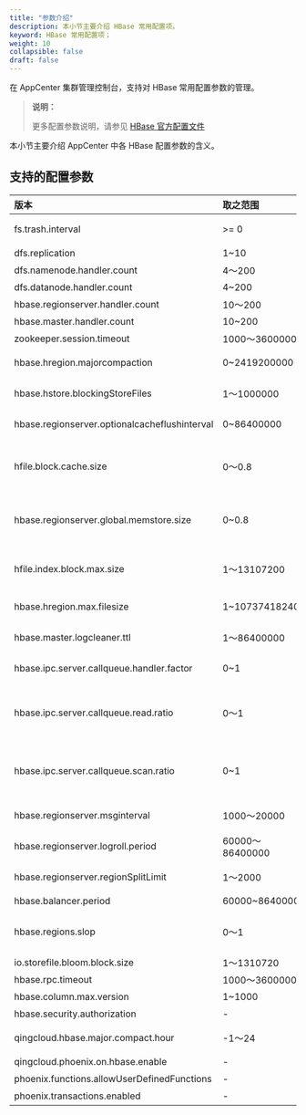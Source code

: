 ```yaml
---
title: "参数介绍"
description: 本小节主要介绍 HBase 常用配置项。 
keyword: HBase 常用配置项；
weight: 10
collapsible: false
draft: false
---
```




在 AppCenter 集群管理控制台，支持对 HBase 常用配置参数的管理。

> **说明：**
> 
> 更多配置参数说明，请参见 [HBase 官方配置文件](http://hbase.apache.org/book.html#config.files)

本小节主要介绍 AppCenter 中各 HBase 配置参数的含义。 

## 支持的配置参数

|<span style="display:inline-block;width:80px">版本</span> |<span style="display:inline-block;width:120px">取之范围</span>|<span style="display:inline-block;width:420px">版本说明</span>|
|:----|:----|:----|
|   fs.trash.interval    |       >= 0  |  表示被永久删除前在回收站中保留的分钟数，配置为0表示不开启回收站功能。  |
|   dfs.replication      |  1~10        |   表示默认副本数。  |
|   dfs.namenode.handler.count    |      4～200  |  表示 NameNode 处理 RPC 请求的线程数。  |
|   dfs.datanode.handler.count      |  4~200        |   表示 DataNode 处理 RPC 请求的线程数。  |
|   hbase.regionserver.handler.count    |       10～200  |  表示 RegionSever 处理 RPC 请求的线程数。  |
|   hbase.master.handler.count     |  10~200        |   表示 Master 处理 RPC 请求的线程数。  |
|   zookeeper.session.timeout    |   1000～3600000 |  表示 HBase 连接 Zookeeper 的 session timeout 时间。  |
|   hbase.hregion.majorcompaction      |  0~2419200000       |   表示两次自动 Major Compaction 的时间间隔，设为0则禁用自动 Compaction。  |
|   hbase.hstore.blockingStoreFiles    |   1～1000000  |  表示当一个 Store 中的 StoreFiles 达到该值时，会 block 写入，进行 Compaction。  |
|   hbase.regionserver.optionalcacheflushinterval      |  0~86400000        |   表示一个 edit 版本在内存中 cache 的最长时间，超过该时间则自动 flush 到磁盘，设为0则禁用自动 flush。  |
|   hfile.block.cache.size   |   0～0.8 |  表示读缓存 BlockCache 占用的堆内存比例，读多于写可适当增大该值。<li>`hbase.regionserver.global.memstore.size` +` hfile.block.cache.size` <= 0.8  |
|   hbase.regionserver.global.memstore.size      |  0~0.8       |   表示一台 RegionServer 上所有 MemStores 占用的堆内存比例， 写多于读可适当增大该值。<li>`hbase.regionserver.global.memstore.size` + `hfile.block.cache.size` <= 0.8  |
|   hfile.index.block.max.size    |   1～13107200  |  表示 HFile 索引块大小。索引块越小，需要的索引块越多，索引的层级越深；索引块过大，对索引块本身的扫描时间会显著的增加。  |
|   hbase.hregion.max.filesize      |  1~107374182400        |   表示一Region split 触发阈值。当一个 Region 里的所有 HFile 大小超过该值，region 自动 split。  |
|   hbase.master.logcleaner.ttl  |   1～86400000 |  表示预写 log（WAL）过期时间，超过这个时间 Master 会将该 WAL 删除。  |
|   hbase.ipc.server.callqueue.handler.factor      |  0~1       |   表示调用队列个数因子，设为0表示所有的handler共用一个队列，设为1表示每个handler拥有自己的队列。  |
|   hbase.ipc.server.callqueue.read.ratio    |   0～1  |  表示调用 read 请求队列个数因子。<li>设为0表示不去分读写请求的队列，小于0.5表示读请求队列少于写请求队列。<li>设为1表示只有1个写请求队，其他都是读请求。  |
|  hbase.ipc.server.callqueue.scan.ratio      |  0~1        |   表示调用 scan 请求队列个数因子。<li>设为0和1表示在读请求队列中不区分 long-read 和 small-read。<li>小于0.5表示 long-read 数小于 small-read 数。  |
|   hbase.regionserver.msginterval  |   1000～20000 |  表示 ResionServer 给 Master 发送消息的时间间隔，心跳间隔。  |
|   hbase.regionserver.logroll.period      |  60000～86400000       |   表示 HBase 预写log（WAL） roll 的时间间隔，便于后期删除过期 log。  |
|   hbase.regionserver.regionSplitLimit    |   1～2000  |  表示一个 RegionServer 上的 region 数达到这个 limit 后不再 split。  |
|  hbase.balancer.period      | 60000~86400000        |   表示 Master 每隔多久做一次 balance 操作。  |
|   hbase.regions.slop  |   0～1 |  表示 Rebalance 操作的前提条件，如果有 regionserver 上的 region 数超过 average + (average * slop) 则进行 Rebalance。  |
|   io.storefile.bloom.block.size      |  1～1310720       |   表示布隆过滤器块大小。  |
|   hbase.rpc.timeout    |   1000～3600000  |  表示 HBase client 应用 rpc 超时时间。  |
|  hbase.column.max.version      | 1~1000        |   表示新创建列簇的最大版本数。  |
|   hbase.security.authorization  |   - |  表示是否开启安全认证机制。  |
|   qingcloud.hbase.major.compact.hour      |  -1～24       |   表示设置每天手动 Major Compaction 的整点时间，设为-1则取消手动 Compaction。  |
|   qingcloud.phoenix.on.hbase.enable  |   - |  表示是否开启 Phoenix 查询引擎功能。  |
|   phoenix.functions.allowUserDefinedFunctions  |   - |  表示是是否开启 Phoenix UDF。  |
|   phoenix.transactions.enabled  |   - |  表示是否开启 Phoenix ACID 事务。  |
